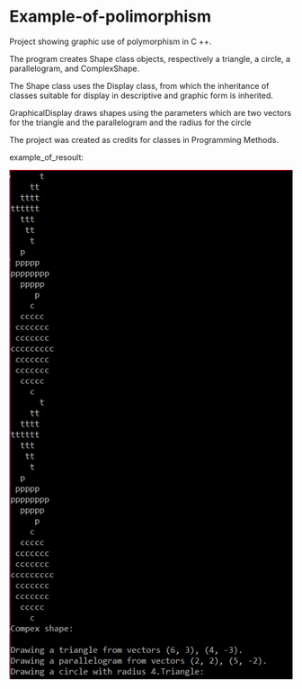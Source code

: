 # Example-of-polimorphism
Project showing graphic use of polymorphism in C ++.

The program creates Shape class objects, respectively a triangle, a circle, a parallelogram, and ComplexShape.

The Shape class uses the Display class, from which the inheritance of classes suitable 
for display in descriptive and graphic form is inherited.

GraphicalDisplay draws shapes using the parameters which are two vectors for the triangle and the parallelogram 
and the radius for the circle

The project was created as credits for classes in Programming Methods.


example_of_resoult:

![Image description](https://github.com/Raval97/Example-of-polimorphism/blob/master/example_of_resoult.PNG?raw=true)

